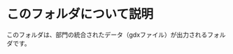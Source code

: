 <!--
Filename:       README.md
Author:         Shiro Takeda
e-mail          <shiro.takeda@gmail.com>
First-written:  <2020-11-29>
Time-stamp:     <2021-12-27 23:07:41 st>
-->

このフォルダについて説明
==============================

このフォルダは、部門の統合されたデータ（gdxファイル）が出力されるフォルダです。






<!--
--------------------
Local Variables:
mode: markdown
fill-column: 80
coding: utf-8-dos
End:
-->


